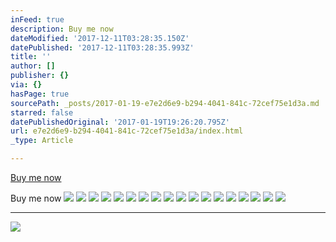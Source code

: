 ```yaml
---
inFeed: true
description: Buy me now
dateModified: '2017-12-11T03:28:35.150Z'
datePublished: '2017-12-11T03:28:35.993Z'
title: ''
author: []
publisher: {}
via: {}
hasPage: true
sourcePath: _posts/2017-01-19-e7e2d6e9-b294-4041-841c-72cef75e1d3a.md
starred: false
datePublishedOriginal: '2017-01-19T19:26:20.795Z'
url: e7e2d6e9-b294-4041-841c-72cef75e1d3a/index.html
_type: Article

---
```

[Buy me now][0]

Buy me now
![](https://the-grid-user-content.s3-us-west-2.amazonaws.com/01045c51-0c80-4d21-8f11-7ce2749681c4.jpg)
![](https://the-grid-user-content.s3-us-west-2.amazonaws.com/0a123620-1338-49e4-8c41-d8872c6dde27.jpg)
![](https://the-grid-user-content.s3-us-west-2.amazonaws.com/33c46f9d-b7be-4c9f-83b1-801d658d1465.jpg)
![](https://the-grid-user-content.s3-us-west-2.amazonaws.com/10a9db5c-0326-49c2-a718-fc0a252a411f.jpg)
![](https://the-grid-user-content.s3-us-west-2.amazonaws.com/87e01adf-2186-45c3-872e-dbaa871fc103.jpg)
![](https://the-grid-user-content.s3-us-west-2.amazonaws.com/7cb96e73-725a-44a1-bbee-c007b95f0d15.jpg)
![](https://the-grid-user-content.s3-us-west-2.amazonaws.com/5ea76550-dc52-47a3-a83d-2c63998009f3.jpg)
![](https://the-grid-user-content.s3-us-west-2.amazonaws.com/1fa93b8b-6c7f-4424-9c6c-6de71a9120e2.jpg)
![](https://the-grid-user-content.s3-us-west-2.amazonaws.com/4f769fc7-bba2-48dc-9741-9a22c8a1f23d.jpg)
![](https://the-grid-user-content.s3-us-west-2.amazonaws.com/5f437af7-ac49-4606-b1fc-5c5ad1ebcfc4.jpg)
![](https://the-grid-user-content.s3-us-west-2.amazonaws.com/4cf151b2-0de8-452f-ad18-3e48288294a8.jpg)
![](https://the-grid-user-content.s3-us-west-2.amazonaws.com/4df3be61-ce6e-4694-86a5-2863630301cd.jpg)
![](https://the-grid-user-content.s3-us-west-2.amazonaws.com/53ed6588-47f7-4d9d-a214-3e2502ee9cae.jpg)
![](https://the-grid-user-content.s3-us-west-2.amazonaws.com/5a824c44-2f39-470e-8a12-cb18b998d575.jpg)
![](https://the-grid-user-content.s3-us-west-2.amazonaws.com/f8b4a863-4c40-40e1-89cc-259d34aa8399.jpg)
![](https://the-grid-user-content.s3-us-west-2.amazonaws.com/6547a110-f110-4bb4-9892-ac2b4c1dbb9b.jpg)
![](https://the-grid-user-content.s3-us-west-2.amazonaws.com/0f8cd505-d133-4182-adec-eeaf9d2808fd.jpg)
![](https://the-grid-user-content.s3-us-west-2.amazonaws.com/10564177-afae-4ebe-8161-288011a460cc.jpg)

---

![](https://the-grid-user-content.s3-us-west-2.amazonaws.com/e7dcca21-1233-44e8-affb-40cfe17c6d43.jpg)

[0]: https://www.bonanza.com/booths/Heavenstar